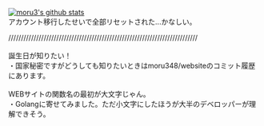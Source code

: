 [![moru3's github stats](https://github-readme-stats.vercel.app/api?username=moru348)](https://github.com/anuraghazra/github-readme-stats)<br>
アカウント移行したせいで全部リセットされた...かなしい。

///////////////////////////////////////////////////////////////////////////<br><br>
誕生日が知りたい！<br>
・国家秘密ですがどうしても知りたいときはmoru348/websiteのコミット履歴にあります。<br>
<br>
WEBサイトの関数名の最初が大文字じゃん。<br>
・Golangに寄せてみました。ただ小文字にしたほうが大半のデベロッパーが理解できそう。<br>

